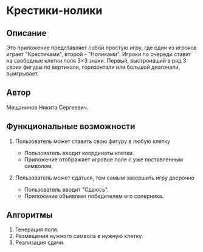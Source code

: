 # Крестики-нолики

## Описание

Это приложение представляет собой простую игру, где один из игроков играет "Крестиками", второй - "Ноликами". Игроки по очереди ставят на свободные клетки поля 3×3 знаки. Первый, выстроивший в ряд 3 своих фигуры по вертикали, горизонтали или большой диагонали, выигрывает.

## Автор

Мещанинов Никита Сергеевич.

## Функциональные возможности

1. Пользователь может ставить свою фигуру в любую клетку
   - Пользователь вводит координаты клетки.
   - Приложение отображает игровое поле с уже поставленным символом.

2. Пользователь может сдаться, тем самым завершить игру досрочно
   - Пользователь вводит "Сдаюсь".
   - Приложение объявляет победителем его соперника.

## Алгоритмы

1. Генерация поля.
2. Размещения нужного символа в нужную клетку.
3. Реализация сдачи.
